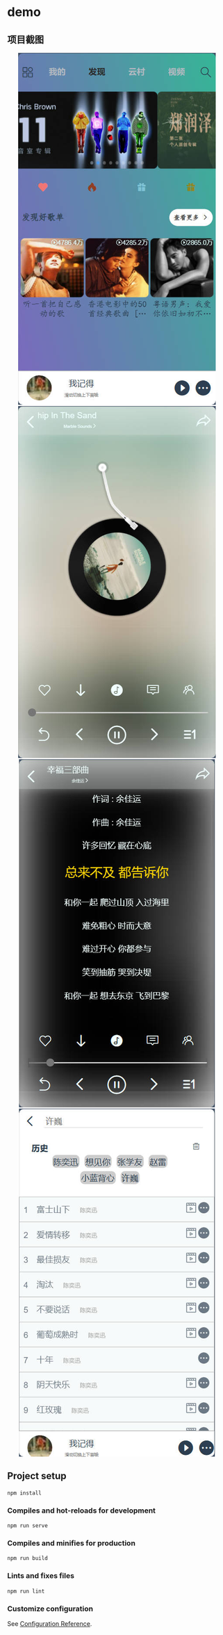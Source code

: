 # demo
## 项目截图
<div align="center">
  
![](example/index.jpg)
![](example/play1.jpg)
![](example/play2.jpg)
![](example/list2.jpg)

</div>

## Project setup
```
npm install
```

### Compiles and hot-reloads for development
```
npm run serve
```

### Compiles and minifies for production
```
npm run build
```

### Lints and fixes files
```
npm run lint
```

### Customize configuration
See [Configuration Reference](https://cli.vuejs.org/config/).
